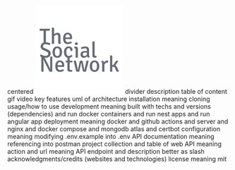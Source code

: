 centered
    ![the social network logo](logo.png)
    divider
    description
    table of content
gif video
key features
uml of architecture
installation meaning cloning
usage/how to use
    development meaning built with techs and versions (dependencies) and run docker containers and run nest apps and run angular app
    deployment meaning docker and github actions and server and nginx and docker compose and mongodb atlas and certbot
configuration meaning modifying .env.example into .env
API documentation meaning referencing into postman project collection and table of web API meaning action and url meaning API endpoint and description better as slash
acknowledgments/credits (websites and technologies)
license meaning mit